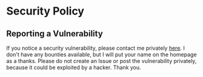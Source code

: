# Security Policy

## Reporting a Vulnerability

If you notice a security vulnerability, please contact me privately <a href="https://evansu.cc/#contacts">here</a>. I don't have any bounties available, but I will put your name on the homepage as a thanks. Please do not create an Issue or post the vulnerability privately, because it could be exploited by a hacker. Thank you.
